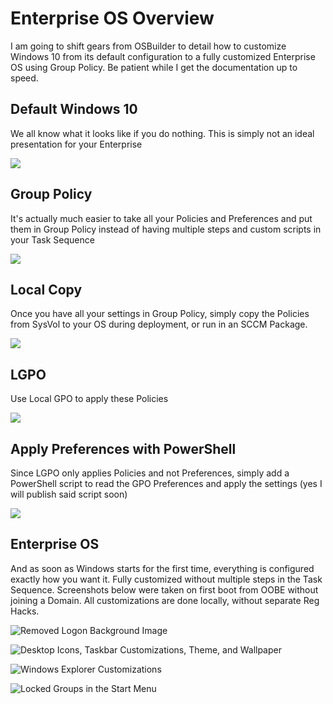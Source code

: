 # Enterprise OS Overview

I am going to shift gears from OSBuilder to detail how to customize Windows 10 from its default configuration to a fully customized Enterprise OS using Group Policy. Be patient while I get the documentation up to speed.

## Default Windows 10

We all know what it looks like if you do nothing. This is simply not an ideal presentation for your Enterprise

![](../../.gitbook/assets/2018-08-14_13-44-42.png)

## Group Policy

It's actually much easier to take all your Policies and Preferences and put them in Group Policy instead of having multiple steps and custom scripts in your Task Sequence

![](../../.gitbook/assets/2018-08-16_15-05-07.png)

## Local Copy

Once you have all your settings in Group Policy, simply copy the Policies from SysVol to your OS during deployment, or run in an SCCM Package.

![](../../.gitbook/assets/2018-08-16_14-54-05.png)

## LGPO

Use Local GPO to apply these Policies

![](../../.gitbook/assets/2018-08-16_15-11-54.png)

## Apply Preferences with PowerShell

Since LGPO only applies Policies and not Preferences, simply add a PowerShell script to read the GPO Preferences and apply the settings \(yes I will publish said script soon\)

![](../../.gitbook/assets/2018-08-16_15-15-18.png)

## Enterprise OS

And as soon as Windows starts for the first time, everything is configured exactly how you want it. Fully customized without multiple steps in the Task Sequence. Screenshots below were taken on first boot from OOBE without joining a Domain. All customizations are done locally, without separate Reg Hacks.

![Removed Logon Background Image](../../.gitbook/assets/2018-08-16_15-17-48.png)

![Desktop Icons, Taskbar Customizations, Theme, and Wallpaper](../../.gitbook/assets/2018-08-16_15-19-06.png)

![Windows Explorer Customizations](../../.gitbook/assets/2018-08-16_15-19-15.png)

![Locked Groups in the Start Menu](../../.gitbook/assets/2018-08-16_15-22-12.png)

